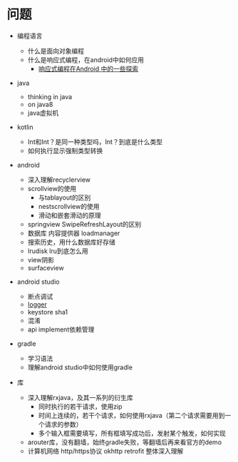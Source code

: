 # 问题

+ 编程语言
  + 什么是面向对象编程
  + 什么是响应式编程，在android中如何应用
    + [响应式编程在Android 中的一些探索](https://juejin.im/post/5c026915f265da615876e42e)
+ java
  + thinking in java
  + on java8
  + java虚拟机
+ kotlin
  + Int和Int？是同一种类型吗，Int？到底是什么类型
  + 如何执行显示强制类型转换

+ android
  + 深入理解recyclerview
  + scrollview的使用
    + 与tablayout的区别
    + nestscrollview的使用
    + 滑动和嵌套滑动的原理
  + springview  SwipeRefreshLayout的区别
  + 数据库 内容提供器 loadmanager
  + 搜索历史，用什么数据库好存储
  + lrudisk lru到底怎么用
  + view阴影
  + surfaceview
+ android studio
  + 断点调试
  + [logger](https://github.com/orhanobut/logger)
  + keystore sha1
  + 混淆
  + api implement依赖管理
+ gradle
  + 学习语法
  + 理解android studio中如何使用gradle

+ 库
  + 深入理解rxjava，及其一系列的衍生库
    + 同时执行的若干请求，使用zip
    + 时间上连续的，若干个请求，如何使用rxjava（第二个请求需要用到一个请求的参数）
    + 多个输入框需要填写，所有框填写成功后，发射某个触发，如何实现
  + arouter库，没有翻墙，始终gradle失败，等翻墙后再来看官方的demo
  + 计算机网络 http/https协议 okhttp retrofit 整体深入理解